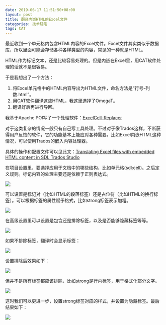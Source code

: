 ```yaml
---
date: 2019-06-17 11:51:50+08:00
layout: post
title: 翻译内嵌HTML的Excel文件
categories: 技术随笔
tags: CAT
---
```


最近收到一个单元格内包含HTML内容的Excel文件。Excel文件其实类似于数据库，所以里面可能会存储各种各样类型的内容，常见的一种就是HTML。

HTML作为标记文本，还是比较容易处理的。但是内嵌在Excel里，用CAT软件处理的话就不是很容易。

于是我想出了一个方法：

1. 将Excel单元格中的HTML内容导出为HTML文件，命名方法是“行号-列数.html”。
2. 用CAT软件翻译这些HTML，我这里选择了OmegaT。
3. 翻译好后再进行导回。

我基于Apache POI写了一个处理软件：[ExcelCell-Replacer](https://github.com/xulihang/Translation-Tools/tree/master/ExcelCell-Replacer)

对于这类复杂的情况一般只有自己写工具处理。不过对于像Trados这样，不断获得用户反馈的软件，它的功能基本上能应对各种需要。比如Excel内嵌HTML这种情况，可以使用Trados的嵌入内容处理器。

具体的操作和配置文件可以见此文：[Translating Excel files with embedded HTML content in SDL Trados Studio](https://remy.supertext.ch/2014/08/translate-excel-files-with-embedded-html-content-in-sdl-trados-studio/)

在项目设置里，要选择应用于文档中的哪些结构，比如单元格(sdl:cell)。之后定义规则。标记内容的处理主要还是依赖于正则表达式。

![](/album/project_setting_embeded_content.PNG)

可以设置是标记对（比如HTML的段落标签）还是占位符（比如HTML的换行标签）。可以根据标签的属性赋予格式，比如strong标签表示加粗。

![](/album/embedded_content_filter_setting.png)


在高级设置里可以设置是包含还是排除标签，以及是否能够隐藏标签等等。

![](/album/embedded_content_filter_advanced_setting.png)

如果不排除标签，翻译时会显示标签：

![](/album/preview_with_tags.PNG)

设置排除后效果如下：

![](/album/preview_exlude_all.PNG)

但并不是所有标签都应该排除，比如strong是行内标签，用于格式化部分文字。

![](/album/preview_with_format_without_hiding.PNG)

这时我们可以更进一步，设置strong标签对应的样式，并设置为隐藏标签。最后结果如下：

![](/album/preview_with_format.PNG)


